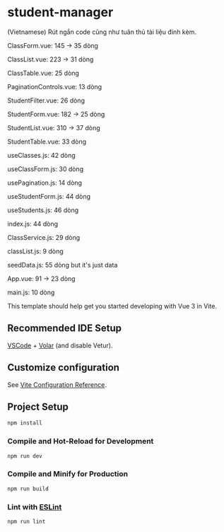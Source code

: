 # student-manager
(Vietnamese) Rút ngắn code cũng như tuân thủ tài liệu đính kèm.

ClassForm.vue: 145 -> 35 dòng

ClassList.vue: 223 -> 31 dòng

ClassTable.vue: 25 dòng

PaginationControls.vue: 13 dòng

StudentFilter.vue: 26 dòng

StudentForm.vue: 182 -> 25 dòng

StudentList.vue: 310 -> 37 dòng

StudentTable.vue: 33 dòng

useClasses.js: 42 dòng

useClassForm.js: 30 dòng

usePagination.js: 14 dòng

useStudentForm.js: 44 dòng

useStudents.js: 46 dòng

index.js: 44 dòng

ClassService.js: 29 dòng

classList.js: 9 dòng

seedData.js: 55 dòng but it's just data

App.vue: 91 -> 23 dòng

main.js: 10 dòng



This template should help get you started developing with Vue 3 in Vite.

## Recommended IDE Setup

[VSCode](https://code.visualstudio.com/) + [Volar](https://marketplace.visualstudio.com/items?itemName=Vue.volar) (and disable Vetur).

## Customize configuration

See [Vite Configuration Reference](https://vite.dev/config/).

## Project Setup

```sh
npm install
```

### Compile and Hot-Reload for Development

```sh
npm run dev
```

### Compile and Minify for Production

```sh
npm run build
```

### Lint with [ESLint](https://eslint.org/)

```sh
npm run lint
```
